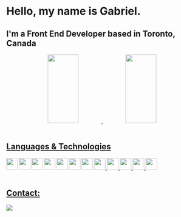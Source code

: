 # Hello, my name is Gabriel.

## I'm a Front End Developer based in Toronto, Canada

<div align="center";
>
  <a href="https://github.com/Gabriel-Moraes-CAD">
  <img height="180em" width="40%" src="https://github-readme-stats.vercel.app/api?username=Gabriel-Moraes-CAD&show_icons=true&theme=tokyonight&include_all_commits=true&count_private=true"/>
  <img height="180em" width="40%" src="https://github-readme-stats.vercel.app/api/top-langs/?username=Gabriel-Moraes-CAD&layout=compact&langs_count=7&theme=tokyonight"/>
</div>

<br/>

## Languages & Technologies

<img width="30px" align="left" src="https://cdn.jsdelivr.net/gh/devicons/devicon/icons/html5/html5-plain-wordmark.svg" />

<img width="30px" align="left" src="https://cdn.jsdelivr.net/gh/devicons/devicon/icons/css3/css3-plain-wordmark.svg" />
          
<img width="30px" align="left" src="https://cdn.jsdelivr.net/gh/devicons/devicon/icons/react/react-original.svg" />

<img width="30px" align="left" src="https://cdn.jsdelivr.net/gh/devicons/devicon/icons/javascript/javascript-plain.svg" />
          
<img width="30px" align="left" src="https://cdn.jsdelivr.net/gh/devicons/devicon/icons/bootstrap/bootstrap-original-wordmark.svg" />
          
<img width="30px" align="left" src="https://cdn.jsdelivr.net/gh/devicons/devicon/icons/tailwindcss/tailwindcss-plain.svg" />

<img width="30px" align="left" src="https://cdn.jsdelivr.net/gh/devicons/devicon/icons/git/git-plain.svg" />
  
<img width="30px" src="https://cdn.jsdelivr.net/gh/devicons/devicon/icons/graphql/graphql-plain.svg" />
  
<img width="30px" src="https://cdn.jsdelivr.net/gh/devicons/devicon/icons/nodejs/nodejs-original.svg" />
  
<img width="30px" src="https://cdn.jsdelivr.net/gh/devicons/devicon/icons/firebase/firebase-plain.svg" />
  
<img width="30px" src="https://cdn.jsdelivr.net/gh/devicons/devicon/icons/nextjs/nextjs-original-wordmark.svg" />
  
<img width="30px" src="https://cdn.jsdelivr.net/gh/devicons/devicon/icons/npm/npm-original-wordmark.svg" />
          
          
          
          

<br/>
<br/>

## Contact:

<div>
  <a href="https://www.linkedin.com/in/gabriel-moraes-a51ab3143/" target="_blank"><img src="https://img.shields.io/badge/-LinkedIn-%230077B5?style=for-the-badge&logo=linkedin&logoColor=white" target="_blank"></a>

</div>
